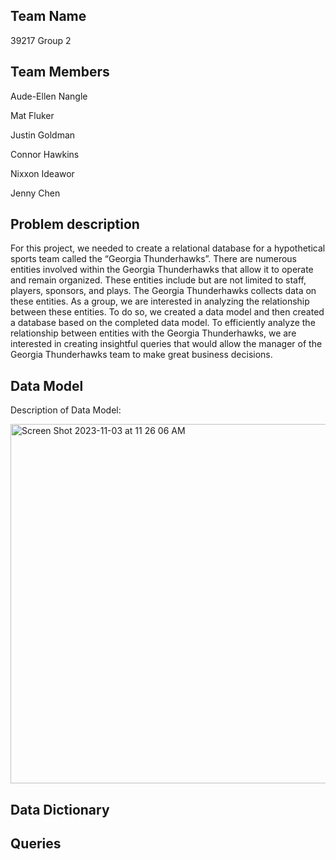 
## Team Name
39217 Group 2

## Team Members
Aude-Ellen Nangle 

Mat Fluker

Justin Goldman

Connor Hawkins

Nixxon Ideawor

Jenny Chen

## Problem description
For this project, we needed to create a relational database for a hypothetical sports team called the “Georgia Thunderhawks”. There are numerous entities involved within the Georgia Thunderhawks that allow it to operate and remain organized. These entities include but are not limited to staff, players, sponsors, and plays. The Georgia Thunderhawks collects data on these entities. As a group, we are interested in analyzing the relationship between these entities. To do so, we created a data model and then created a database based on the completed data model. To efficiently analyze the relationship between entities with the Georgia Thunderhawks, we are interested in creating insightful queries that would allow the manager of the Georgia Thunderhawks team to make great business decisions. 


## Data Model
Description of Data Model: 






<img width="575" alt="Screen Shot 2023-11-03 at 11 26 06 AM" src="https://github.com/audeellen/MIST4610/assets/148274722/67a3bd62-b603-497b-8f06-df030d82e9df">


## Data Dictionary

## Queries







